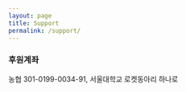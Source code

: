 ```yaml
---
layout: page
title: Support
permalink: /support/
---
```



### 후원계좌<br/>
농협 301-0199-0034-91, 서울대학교 로켓동아리 하나로

